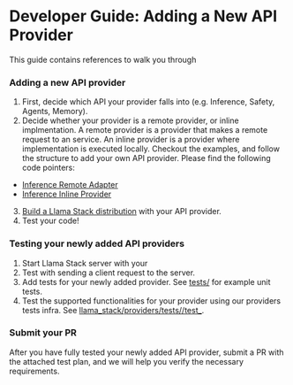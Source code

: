 # Developer Guide: Adding a New API Provider

This guide contains references to walk you through

### Adding a new API provider
1. First, decide which API your provider falls into (e.g. Inference, Safety, Agents, Memory).
2. Decide whether your provider is a remote provider, or inline implmentation. A remote provider is a provider that makes a remote request to an service. An inline provider is a provider where implementation is executed locally. Checkout the examples, and follow the structure to add your own API provider. Please find the following code pointers:
  - [Inference Remote Adapter](../llama_stack/providers/adapters/inference/)
  - [Inference Inline Provider](../llama_stack/providers/impls/)
3. [Build a Llama Stack distribution](./building_distro.md) with your API provider.
4. Test your code!

### Testing your newly added API providers
1. Start Llama Stack server with your
2. Test with sending a client request to the server.
3. Add tests for your newly added provider. See [tests/](../tests/) for example unit tests.
4. Test the supported functionalities for your provider using our providers tests infra. See [llama_stack/providers/tests/<api>/test_<api>](../llama_stack/providers/tests/inference/test_inference.py).

### Submit your PR
After you have fully tested your newly added API provider, submit a PR with the attached test plan, and we will help you verify the necessary requirements.
